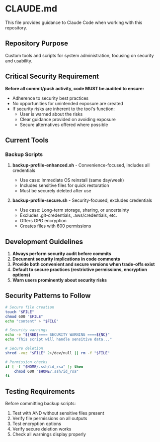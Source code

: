 # CLAUDE.md

This file provides guidance to Claude Code when working with this repository.

## Repository Purpose

Custom tools and scripts for system administration, focusing on security and usability.

## Critical Security Requirement

**Before all commit/push activity, code MUST be audited to ensure:**
- Adherence to security best practices
- No opportunities for unintended exposure are created
- If security risks are inherent to the tool's function:
  - User is warned about the risks
  - Clear guidance provided on avoiding exposure
  - Secure alternatives offered where possible

## Current Tools

### Backup Scripts
1. **backup-profile-enhanced.sh** - Convenience-focused, includes all credentials
   - Use case: Immediate OS reinstall (same day/week)
   - Includes sensitive files for quick restoration
   - Must be securely deleted after use

2. **backup-profile-secure.sh** - Security-focused, excludes credentials
   - Use case: Long-term storage, sharing, or uncertainty
   - Excludes .git-credentials, .aws/credentials, etc.
   - Offers GPG encryption
   - Creates files with 600 permissions

## Development Guidelines

1. **Always perform security audit before commits**
2. **Document security implications in code comments**
3. **Provide both convenient and secure versions when trade-offs exist**
4. **Default to secure practices (restrictive permissions, encryption options)**
5. **Warn users prominently about security risks**

## Security Patterns to Follow

```bash
# Secure file creation
touch "$FILE"
chmod 600 "$FILE"
echo "content" > "$FILE"

# Security warnings
echo -e "${RED}==== SECURITY WARNING ====${NC}"
echo "This script will handle sensitive data..."

# Secure deletion
shred -vuz "$FILE" 2>/dev/null || rm -f "$FILE"

# Permission checks
if [ -f "$HOME/.ssh/id_rsa" ]; then
    chmod 600 "$HOME/.ssh/id_rsa"
fi
```

## Testing Requirements

Before committing backup scripts:
1. Test with AND without sensitive files present
2. Verify file permissions on all outputs
3. Test encryption options
4. Verify secure deletion works
5. Check all warnings display properly